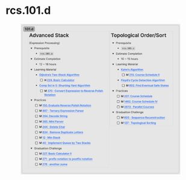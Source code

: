 # rcs.101.d

<figure><img src="../.gitbook/assets/image (3).png" alt=""><figcaption></figcaption></figure>
